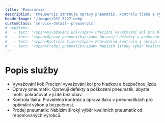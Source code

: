 ```yaml
---
title: 'Pneuservis'
description: 'Pneuservis zahrnuje opravy pneumatik, kontrolu tlaku a vyvažování kol, a také prodej kvalitních pneumatik.'
headerImage: '/images/DSC_5227.webp'
customClass: 'service-detail--pneuservis'
# uspItems:
#   - text: '<span>Vyvažování kol</span> Precizní vyvažování kol pro hladkou a bezpečnou jízdu.'
#   - text: '<span>Opravy pneumatik</span> Opravuji defekty a poškození pneumatik, abyste mohli pokračovat v jízdě bez obav.'
#   - text: '<span>Kontrola tlaku</span> Pravidelná kontrola a úprava tlaku v pneumatikách pro optimální výkon a bezpečnost.'
#   - text: '<span>Prodej pneumatik</span> Nabízím široký výběr kvalitních pneumatik od renomovaných výrobců.'
---
```


# Popis služby

<!-- Technologie PDR (Paintless Dent Repair) je oprava důlků a promáčklin na karoseriích vozidel. Je prováděna speciálním nářadím za studena bez porušení původní barvy i laku.

Technologie PDR je nekonvenční metodou, která se nejčastěji používá pro opravy karoserií vozidel po krupobití. Oproti konvenčním metodám (tmelení, broušení, lakování nebo výměny celých dílů), jsou náklady na opravu od 30 až 80% nižší, doba opravy se zkracuje z týdnů na hodiny, zachovává původní hodnotu vozidel a je 100% ekologická. -->

<ul>
  <li><span>Vyvažování kol:</span> Precizní vyvažování kol pro hladkou a bezpečnou jízdu.</li>
  <li><span>Opravy pneumatik:</span> Opravuji defekty a poškození pneumatik, abyste mohli pokračovat v jízdě bez obav.</li>
  <li><span>Kontrola tlaku:</span> Pravidelná kontrola a úprava tlaku v pneumatikách pro optimální výkon a bezpečnost.</li>
  <li><span>Prodej pneumatik:</span> Nabízím široký výběr kvalitních pneumatik od renomovaných výrobců.</li>
</ul>

